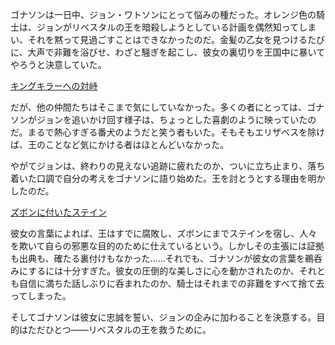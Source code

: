 <!-- title: キングキラー -->
<!-- relationship: Alliance -->

ゴナソンは一日中、ジョン・ワトソンにとって悩みの種だった。オレンジ色の騎士は、ジョンがリベスタルの王を暗殺しようとしている計画を偶然知ってしまい、それを黙って見過ごすことはできなかったのだ。金髪の乙女を見つけるたびに、大声で非難を浴びせ、わざと騒ぎを起こし、彼女の裏切りを王国中に暴いてやろうと決意していた。

[キングキラーへの対峙](#embed:https://www.youtube.com/live/y9KKa_k2VTU?t=5967)

だが、他の仲間たちはそこまで気にしていなかった。多くの者にとっては、ゴナソンがジョンを追いかけ回す様子は、ちょっとした喜劇のように映っていたのだ。まるで熱心すぎる番犬のようだと笑う者もいた。そもそもエリザベスを除けば、王のことなど気にかける者はほとんどいなかった。

やがてジョンは、終わりの見えない追跡に疲れたのか、ついに立ち止まり、落ち着いた口調で自分の考えをゴナソンに語り始めた。王を討とうとする理由を明かしたのだ。

[ズボンに付いたステイン](#embed:https://www.youtube.com/live/y9KKa_k2VTU?si=3dehAp08bmCG59ye&start=7108)

彼女の言葉によれば、王はすでに腐敗し、ズボンにまでステインを宿し、人々を欺いて自らの邪悪な目的のために仕えているという。しかしその主張には証拠も出典も、確たる裏付けもなかった……それでも、ゴナソンが彼女の言葉を鵜呑みにするには十分すぎた。彼女の圧倒的な美しさに心を動かされたのか、それとも自信に満ちた話しぶりに呑まれたのか、騎士はそれまでの非難をすべて捨て去ってしまった。

そしてゴナソンは彼女に忠誠を誓い、ジョンの企みに加わることを決意する。目的はただひとつ――リベスタルの王を救うために。
